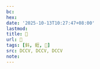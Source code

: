 ```yaml
---
bc:
hex:
date: '2025-10-13T10:27:47+08:00'
lastmod:
title: 􅃟
url: 􅃟
tags: [鈄, 鋀, 𨪐]
src: DCCV, DCCV, DCCV
note:
---
```


